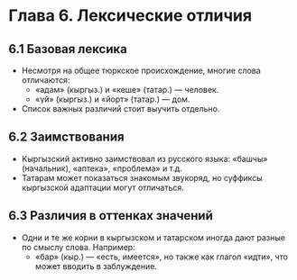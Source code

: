 # Глава 6. Лексические отличия

## 6.1 Базовая лексика
- Несмотря на общее тюркское происхождение, многие слова отличаются:
  - «адам» (кыргыз.) и «кеше» (татар.) — человек.
  - «үй» (кыргыз.) и «йорт» (татар.) — дом.
- Список важных различий стоит выучить отдельно.

## 6.2 Заимствования
- Кыргызский активно заимствовал из русского языка: «башчы» (начальник), «аптека», «проблема» и т.д.
- Татарам может показаться знакомым звукоряд, но суффиксы кыргызской адаптации могут отличаться.

## 6.3 Различия в оттенках значений
- Одни и те же корни в кыргызском и татарском иногда дают разные по смыслу слова. Например:
  - «бар» (кыр.) — «есть, имеется», но также как глагол «идти», что может вводить в заблуждение.
